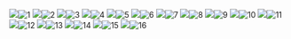 ![](1.png)![1](https://user-images.githubusercontent.com/82360189/115363993-85df5e80-a1f5-11eb-8728-1dd3d11b415c.png)
![](2.png)![2](https://user-images.githubusercontent.com/82360189/115364014-8aa41280-a1f5-11eb-878f-053391fcb8ab.png)
![](3.png)![3](https://user-images.githubusercontent.com/82360189/115364047-91328a00-a1f5-11eb-99cc-b4255e96da3c.png)
![](4.png)![4](https://user-images.githubusercontent.com/82360189/115364113-a27b9680-a1f5-11eb-8ead-dac7a2a8615b.png)
![](5.png)![5](https://user-images.githubusercontent.com/82360189/115364140-aad3d180-a1f5-11eb-80fb-b3e894c155a6.png)
![](6.png)![6](https://user-images.githubusercontent.com/82360189/115364152-aeffef00-a1f5-11eb-8c57-826eb66b2466.png)
![](7.png)![7](https://user-images.githubusercontent.com/82360189/115364298-d656bc00-a1f5-11eb-9d79-6a4c97cda647.png)
![](8.png)![8](https://user-images.githubusercontent.com/82360189/115364331-dce53380-a1f5-11eb-96ed-3620b623ad4d.png)
![](9.png)![9](https://user-images.githubusercontent.com/82360189/115364343-e078ba80-a1f5-11eb-911e-326fc83a0716.png)
![](10.png)![10](https://user-images.githubusercontent.com/82360189/115364360-e66e9b80-a1f5-11eb-87e8-25ba27535533.png)
![](11.png)![11](https://user-images.githubusercontent.com/82360189/115364374-e9698c00-a1f5-11eb-8ae9-07b23fc5eca1.png)
![](12.png)![12](https://user-images.githubusercontent.com/82360189/115364388-ee2e4000-a1f5-11eb-8d92-74dd99a8003d.png)
![](13.png)![13](https://user-images.githubusercontent.com/82360189/115364394-f1293080-a1f5-11eb-9e8e-6da034c14440.png)
![](14.png)![14](https://user-images.githubusercontent.com/82360189/115364415-f4bcb780-a1f5-11eb-9cd8-4a8e95c58fcb.png)
![](15.png)![15](https://user-images.githubusercontent.com/82360189/115364427-f8503e80-a1f5-11eb-9800-93e9d867d7c2.png)
![](16.png)![16](https://user-images.githubusercontent.com/82360189/115364446-fbe3c580-a1f5-11eb-9cbb-b08765262bcd.png)
